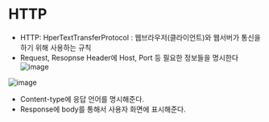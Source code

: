 # HTTP

- HTTP: HperTextTransferProtocol : 웹브라우저(클라이언트)와 웹서버가 통신을 하기 위해 사용하는 규칙
- Request, Resopnse Header에 Host, Port 등 필요한 정보들을 명시한다
![image](https://user-images.githubusercontent.com/41819129/114577988-7624bf00-9cb7-11eb-9bb4-116c4dcac58d.png)  

![image](https://user-images.githubusercontent.com/41819129/114578740-21357880-9cb8-11eb-8b2c-b86d221dc772.png)
- Content-type에 응답 언어를 명시해준다.
- Response에 body를 통해서 사용자 화면에 표시해준다.
